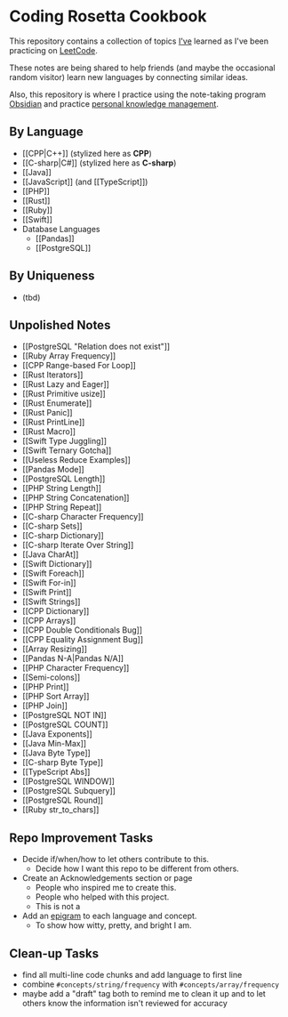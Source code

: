 # Coding Rosetta Cookbook

This repository contains a collection of topics [I've](https://github.com/aaron-ritchey) learned as I've been practicing on [LeetCode](https://leetcode.com).

These notes are being shared to help friends (and maybe the occasional random visitor) learn new languages by connecting similar ideas.

Also, this repository is where I practice using the note-taking program [Obsidian](https://obsidian.md) and practice [personal knowledge management](https://en.wikipedia.org/wiki/Personal_knowledge_management).

## By Language
- [[CPP|C++]] (stylized here as **CPP**)
- [[C-sharp|C#]] (stylized here as **C-sharp**)
- [[Java]]
- [[JavaScript]] (and [[TypeScript]])
- [[PHP]]
- [[Rust]]
- [[Ruby]]
- [[Swift]]
- Database Languages
	- [[Pandas]]
	- [[PostgreSQL]]

## By Uniqueness
- (tbd)
## Unpolished Notes
* [[PostgreSQL "Relation does not exist"]]
* [[Ruby Array Frequency]]
* [[CPP Range-based For Loop]]
* [[Rust Iterators]]
* [[Rust Lazy and Eager]]
* [[Rust Primitive usize]]
* [[Rust Enumerate]]
* [[Rust Panic]]
* [[Rust PrintLine]]
* [[Rust Macro]]
* [[Swift Type Juggling]]
* [[Swift Ternary Gotcha]]
* [[Useless Reduce Examples]]
* [[Pandas Mode]]
* [[PostgreSQL Length]]
* [[PHP String Length]]
* [[PHP String Concatenation]]
* [[PHP String Repeat]]
* [[C-sharp Character Frequency]]
* [[C-sharp Sets]]
* [[C-sharp Dictionary]]
* [[C-sharp Iterate Over String]]
* [[Java CharAt]]
* [[Swift Dictionary]]
* [[Swift Foreach]]
* [[Swift For-in]]
* [[Swift Print]]
* [[Swift Strings]]
* [[CPP Dictionary]]
* [[CPP Arrays]]
* [[CPP Double Conditionals Bug]]
* [[CPP Equality Assignment Bug]]
* [[Array Resizing]]
* [[Pandas N-A|Pandas N/A]]
* [[PHP Character Frequency]]
* [[Semi-colons]]
* [[PHP Print]]
* [[PHP Sort Array]]
* [[PHP Join]]
* [[PostgreSQL NOT IN]]
* [[PostgreSQL COUNT]]
* [[Java Exponents]]
* [[Java Min-Max]]
* [[Java Byte Type]]
* [[C-sharp Byte Type]]
* [[TypeScript Abs]]
* [[PostgreSQL WINDOW]]
* [[PostgreSQL Subquery]]
* [[PostgreSQL Round]]
* [[Ruby str_to_chars]]
## Repo Improvement Tasks
- Decide if/when/how to let others contribute to this.
	- Decide how I want this repo to be different from others.
- Create an Acknowledgements section or page
	- People who inspired me to create this.
	- People who helped with this project.
	- This is not a
- Add an [epigram](https://en.wikipedia.org/wiki/Epigram) to each language and concept.
	- To show how witty, pretty, and bright I am.
## Clean-up Tasks
- find all multi-line code chunks and add language to first line
- combine `#concepts/string/frequency` with `#concepts/array/frequency`
- maybe add a "draft" tag both to remind me to clean it up and to let others know the information isn't reviewed for accuracy